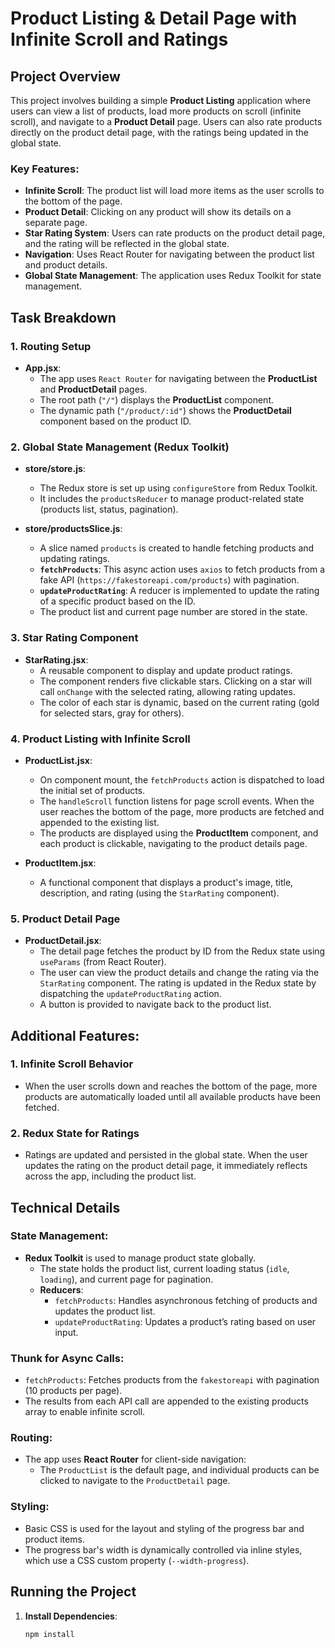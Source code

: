 # Product Listing & Detail Page with Infinite Scroll and Ratings

## Project Overview

This project involves building a simple **Product Listing** application where users can view a list of products, load more products on scroll (infinite scroll), and navigate to a **Product Detail** page. Users can also rate products directly on the product detail page, with the ratings being updated in the global state.

### Key Features:
- **Infinite Scroll**: The product list will load more items as the user scrolls to the bottom of the page.
- **Product Detail**: Clicking on any product will show its details on a separate page.
- **Star Rating System**: Users can rate products on the product detail page, and the rating will be reflected in the global state.
- **Navigation**: Uses React Router for navigating between the product list and product details.
- **Global State Management**: The application uses Redux Toolkit for state management.

## Task Breakdown

### 1. **Routing Setup**
- **App.jsx**:
  - The app uses `React Router` for navigating between the **ProductList** and **ProductDetail** pages.
  - The root path (`"/"`) displays the **ProductList** component.
  - The dynamic path (`"/product/:id"`) shows the **ProductDetail** component based on the product ID.

### 2. **Global State Management (Redux Toolkit)**
- **store/store.js**:
  - The Redux store is set up using `configureStore` from Redux Toolkit.
  - It includes the `productsReducer` to manage product-related state (products list, status, pagination).

- **store/productsSlice.js**:
  - A slice named `products` is created to handle fetching products and updating ratings.
  - **`fetchProducts`**: This async action uses `axios` to fetch products from a fake API (`https://fakestoreapi.com/products`) with pagination.
  - **`updateProductRating`**: A reducer is implemented to update the rating of a specific product based on the ID.
  - The product list and current page number are stored in the state.

### 3. **Star Rating Component**
- **StarRating.jsx**:
  - A reusable component to display and update product ratings.
  - The component renders five clickable stars. Clicking on a star will call `onChange` with the selected rating, allowing rating updates.
  - The color of each star is dynamic, based on the current rating (gold for selected stars, gray for others).

### 4. **Product Listing with Infinite Scroll**
- **ProductList.jsx**:
  - On component mount, the `fetchProducts` action is dispatched to load the initial set of products.
  - The `handleScroll` function listens for page scroll events. When the user reaches the bottom of the page, more products are fetched and appended to the existing list.
  - The products are displayed using the **ProductItem** component, and each product is clickable, navigating to the product details page.

- **ProductItem.jsx**:
  - A functional component that displays a product's image, title, description, and rating (using the `StarRating` component).

### 5. **Product Detail Page**
- **ProductDetail.jsx**:
  - The detail page fetches the product by ID from the Redux state using `useParams` (from React Router).
  - The user can view the product details and change the rating via the `StarRating` component. The rating is updated in the Redux state by dispatching the `updateProductRating` action.
  - A button is provided to navigate back to the product list.

## Additional Features:
### 1. **Infinite Scroll Behavior**
- When the user scrolls down and reaches the bottom of the page, more products are automatically loaded until all available products have been fetched.

### 2. **Redux State for Ratings**
- Ratings are updated and persisted in the global state. When the user updates the rating on the product detail page, it immediately reflects across the app, including the product list.

## Technical Details

### State Management:
- **Redux Toolkit** is used to manage product state globally.
  - The state holds the product list, current loading status (`idle`, `loading`), and current page for pagination.
  - **Reducers**:
    - `fetchProducts`: Handles asynchronous fetching of products and updates the product list.
    - `updateProductRating`: Updates a product’s rating based on user input.

### Thunk for Async Calls:
- `fetchProducts`: Fetches products from the `fakestoreapi` with pagination (10 products per page).
- The results from each API call are appended to the existing products array to enable infinite scroll.

### Routing:
- The app uses **React Router** for client-side navigation:
  - The `ProductList` is the default page, and individual products can be clicked to navigate to the `ProductDetail` page.
  
### Styling:
- Basic CSS is used for the layout and styling of the progress bar and product items.
- The progress bar's width is dynamically controlled via inline styles, which use a CSS custom property (`--width-progress`).

## Running the Project

1. **Install Dependencies**:
   ```bash
   npm install
